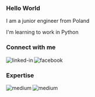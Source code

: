 ### Hello World 
I am a junior engineer from Poland

I'm learning to work in Python

### Connect with me


[<img align="left" alt="linked-in" src="https://img.shields.io/badge/linkedin-%230077B5.svg?&style=for-the-badge&logo=linkedin&logoColor=white" />](https://www.linkedin.com/in/krzysiek-burdek-1a2254158/)
[<img align="left" alt="facebook" src="https://img.shields.io/badge/facebook-%231877F2.svg?&style=for-the-badge&logo=facebook&logoColor=white" />](https://www.facebook.com//Cyysiek/)<br>



### Expertise
<img align="left" alt="medium" src="https://img.shields.io/badge/python-%23316192.svg?&style=for-the-badge&logo=python&logoColor=white" />
<img align="left" alt="medium" src="https://img.shields.io/badge/MySQL-%23316192.svg?&style=for-the-badge&logo=mysql&logoColor=white" />

